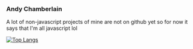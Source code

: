 ### Andy Chamberlain

A lot of non-javascript projects of mine are not on github yet so for now it says that I'm all javascript lol

[![Top Langs](https://github-readme-stats.vercel.app/api/top-langs/?username=apc518&theme=gruvbox&langs_count=10)](https://github.com/anuraghazra/github-readme-stats)
